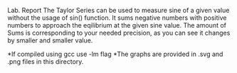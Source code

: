 Lab. Report
The Taylor Series can be used to measure sine of a given value without the usage of sin() function.
It sums negative numbers with positive numbers to approach the eqilibrium at the given sine value.
The amount of Sums is corresponding to your needed precision, as you can see it changes by smaller and smaller value.

*If compiled using gcc use -lm flag
*The graphs are provided in .svg and .png files in this directory.
